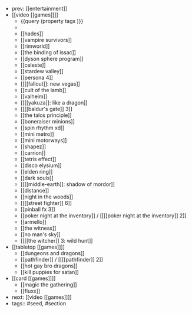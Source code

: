 - prev: [[entertainment]]
- [[video [[games]]]]
	- {{query (property tags )}}
	-
	- [[hades]]
	- [[vampire survivors]]
	- [[rimworld]]
	- [[the binding of issac]]
	- [[dyson sphere program]]
	- [[celeste]]
	- [[stardew valley]]
	- [[persona 4]]
	- [[[[fallout]]: new vegas]]
	- [[cult of the lamb]]
	- [[valheim]]
	- [[[[yakuza]]: like a dragon]]
	- [[[[baldur's gate]] 3]]
	- [[the talos principle]]
	- [[boneraiser minions]]
	- [[spin rhythm xd]]
	- [[mini metro]]
	- [[mini motorways]]
	- [[shapez]]
	- [[carrion]]
	- [[tetris effect]]
	- [[disco elysium]]
	- [[elden ring]]
	- [[dark souls]]
	- [[[[middle-earth]]: shadow of mordor]]
	- [[distance]]
	- [[night in the woods]]
	- [[[[street fighter]] 6]]
	- [[pinball fx 3]]
	- [[poker night at the inventory]] / [[[[poker night at the inventory]] 2]]
	- [[armello]]
	- [[the witness]]
	- [[no man's sky]]
	- [[[[the witcher]] 3: wild hunt]]
- [[tabletop [[games]]]]
	- [[dungeons and dragons]]
	- [[pathfinder]] / [[[[pathfinder]] 2]]
	- [[hot gay bro dragons]]
	- [[kill puppies for satan]]
- [[card [[games]]]]
	- [[magic the gathering]]
	- [[fluxx]]
- next: [[video [[games]]]]
- tags:: #seed, #section